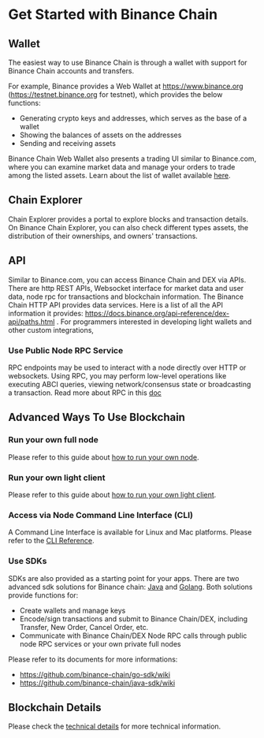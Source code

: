 # Get Started with Binance Chain


## Wallet

The easiest way to use Binance Chain is through a wallet with support for Binance Chain accounts and transfers.

For example, Binance provides a Web Wallet at https://www.binance.org (https://testnet.binance.org for testnet), which provides the below functions:

- Generating crypto keys and addresses, which serves as the base of a wallet
- Showing the balances of assets on the addresses
- Sending and receiving assets

Binance Chain Web Wallet also presents a trading UI similar to Binance.com, where you can examine market data and manage your orders to trade among the listed assets. Learn about the list of wallet available [here](wallets.md).


## Chain Explorer
Chain Explorer provides a portal to explore blocks and transaction details. On Binance Chain Explorer, you can also check different types assets, the distribution of their ownerships, and owners' transactions.

## API
Similar to Binance.com, you can access Binance Chain and DEX via APIs. There are http REST APIs, Websocket interface for market data and user data, node rpc for transactions and blockchain information. The Binance Chain HTTP API provides data services. Here is a list of all the API information it provides: <https://docs.binance.org/api-reference/dex-api/paths.html> . For programmers interested in developing light wallets and other custom integrations,

### Use Public Node RPC Service 
RPC endpoints may be used to interact with a node directly over HTTP or websockets. Using RPC, you may perform low-level operations like executing ABCI queries, viewing network/consensus state or broadcasting a transaction. Read more about RPC in this [doc](api-reference/node-rpc.md)

## Advanced Ways To Use Blockchain
### Run your own full node

Please refer to this guide about [how to run your own node](fullnode.md).
### Run your own light client

Please refer to this guide about [how to run your own light client](light-client.md).

### Access via Node Command Line Interface (CLI)

A Command Line Interface is available for Linux and Mac platforms. Please refer to the
[CLI Reference](api-reference/cli.md).

### Use SDKs

SDKs are also provided as a starting point for your apps. There are two advanced sdk solutions for Binance chain: [Java](<https://github.com/binance-chain/java-sdk>) and [Golang](<https://github.com/binance-chain/go-sdk>). Both solutions provide functions for:
* Create wallets and manage keys
* Encode/sign transactions and submit to Binance Chain/DEX, including Transfer, New Order, Cancel Order, etc.
* Communicate with Binance Chain/DEX Node RPC calls through public node RPC services or your own private full nodes

Please refer to its documents for more informations:

* <https://github.com/binance-chain/go-sdk/wiki>
* <https://github.com/binance-chain/java-sdk/wiki>
## Blockchain Details
Please check the [technical details](index.md#technology-details) for more technical information.
